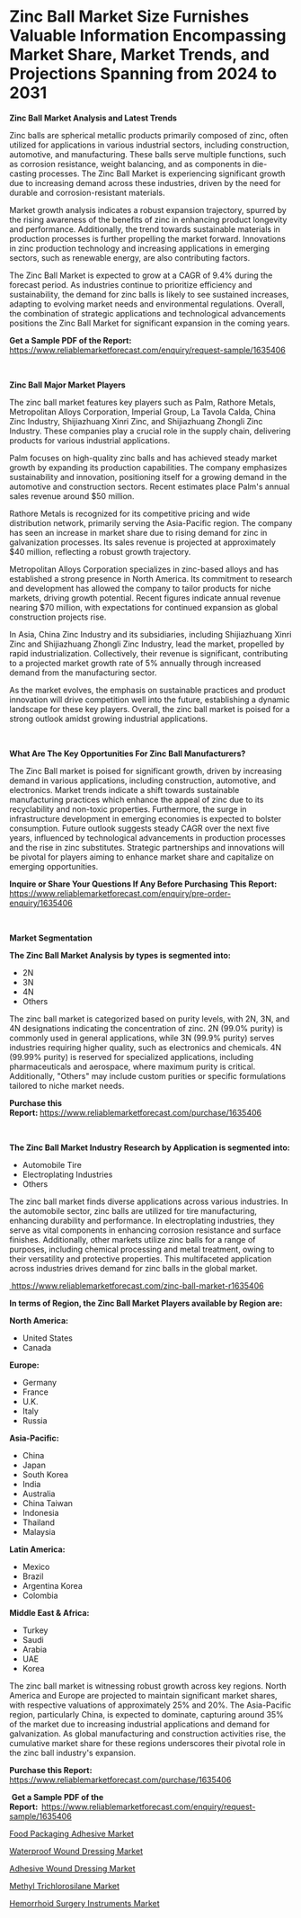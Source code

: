 <p><h1>Zinc Ball Market Size Furnishes Valuable Information Encompassing Market Share, Market Trends, and Projections Spanning from 2024 to 2031</h1></p><p><strong>Zinc Ball Market Analysis and Latest Trends</strong></p>
<p><p>Zinc balls are spherical metallic products primarily composed of zinc, often utilized for applications in various industrial sectors, including construction, automotive, and manufacturing. These balls serve multiple functions, such as corrosion resistance, weight balancing, and as components in die-casting processes. The Zinc Ball Market is experiencing significant growth due to increasing demand across these industries, driven by the need for durable and corrosion-resistant materials.</p><p>Market growth analysis indicates a robust expansion trajectory, spurred by the rising awareness of the benefits of zinc in enhancing product longevity and performance. Additionally, the trend towards sustainable materials in production processes is further propelling the market forward. Innovations in zinc production technology and increasing applications in emerging sectors, such as renewable energy, are also contributing factors. </p><p>The Zinc Ball Market is expected to grow at a CAGR of 9.4% during the forecast period. As industries continue to prioritize efficiency and sustainability, the demand for zinc balls is likely to see sustained increases, adapting to evolving market needs and environmental regulations. Overall, the combination of strategic applications and technological advancements positions the Zinc Ball Market for significant expansion in the coming years.</p></p>
<p><strong>Get a Sample PDF of the Report:&nbsp;</strong> <a href="https://www.reliablemarketforecast.com/enquiry/request-sample/1635406?utm_campaign=1129&utm_medium=2&utm_source=Github&utm_content=ia&utm_term=08112024&utm_id=zinc-ball">https://www.reliablemarketforecast.com/enquiry/request-sample/1635406</a></p>
<p>&nbsp;</p>
<p><strong>Zinc Ball Major Market Players</strong></p>
<p><p>The zinc ball market features key players such as Palm, Rathore Metals, Metropolitan Alloys Corporation, Imperial Group, La Tavola Calda, China Zinc Industry, Shijiazhuang Xinri Zinc, and Shijiazhuang Zhongli Zinc Industry. These companies play a crucial role in the supply chain, delivering products for various industrial applications.</p><p>Palm focuses on high-quality zinc balls and has achieved steady market growth by expanding its production capabilities. The company emphasizes sustainability and innovation, positioning itself for a growing demand in the automotive and construction sectors. Recent estimates place Palm's annual sales revenue around $50 million.</p><p>Rathore Metals is recognized for its competitive pricing and wide distribution network, primarily serving the Asia-Pacific region. The company has seen an increase in market share due to rising demand for zinc in galvanization processes. Its sales revenue is projected at approximately $40 million, reflecting a robust growth trajectory.</p><p>Metropolitan Alloys Corporation specializes in zinc-based alloys and has established a strong presence in North America. Its commitment to research and development has allowed the company to tailor products for niche markets, driving growth potential. Recent figures indicate annual revenue nearing $70 million, with expectations for continued expansion as global construction projects rise.</p><p>In Asia, China Zinc Industry and its subsidiaries, including Shijiazhuang Xinri Zinc and Shijiazhuang Zhongli Zinc Industry, lead the market, propelled by rapid industrialization. Collectively, their revenue is significant, contributing to a projected market growth rate of 5% annually through increased demand from the manufacturing sector.</p><p>As the market evolves, the emphasis on sustainable practices and product innovation will drive competition well into the future, establishing a dynamic landscape for these key players. Overall, the zinc ball market is poised for a strong outlook amidst growing industrial applications.</p></p>
<p>&nbsp;</p>
<p><strong>What Are The Key Opportunities For Zinc Ball Manufacturers?</strong></p>
<p><p>The Zinc Ball market is poised for significant growth, driven by increasing demand in various applications, including construction, automotive, and electronics. Market trends indicate a shift towards sustainable manufacturing practices which enhance the appeal of zinc due to its recyclability and non-toxic properties. Furthermore, the surge in infrastructure development in emerging economies is expected to bolster consumption. Future outlook suggests steady CAGR over the next five years, influenced by technological advancements in production processes and the rise in zinc substitutes. Strategic partnerships and innovations will be pivotal for players aiming to enhance market share and capitalize on emerging opportunities.</p></p>
<p><strong>Inquire or Share Your Questions If Any Before Purchasing This Report:</strong> <a href="https://www.reliablemarketforecast.com/enquiry/pre-order-enquiry/1635406?utm_campaign=1129&utm_medium=2&utm_source=Github&utm_content=ia&utm_term=08112024&utm_id=zinc-ball">https://www.reliablemarketforecast.com/enquiry/pre-order-enquiry/1635406</a></p>
<p>&nbsp;</p>
<p><strong>Market Segmentation</strong></p>
<p><strong>The Zinc Ball Market Analysis by types is segmented into:</strong></p>
<p><ul><li>2N</li><li>3N</li><li>4N</li><li>Others</li></ul></p>
<p><p>The zinc ball market is categorized based on purity levels, with 2N, 3N, and 4N designations indicating the concentration of zinc. 2N (99.0% purity) is commonly used in general applications, while 3N (99.9% purity) serves industries requiring higher quality, such as electronics and chemicals. 4N (99.99% purity) is reserved for specialized applications, including pharmaceuticals and aerospace, where maximum purity is critical. Additionally, "Others" may include custom purities or specific formulations tailored to niche market needs.</p></p>
<p><strong>Purchase this Report:&nbsp;</strong><a href="https://www.reliablemarketforecast.com/purchase/1635406?utm_campaign=1129&utm_medium=2&utm_source=Github&utm_content=ia&utm_term=08112024&utm_id=zinc-ball">https://www.reliablemarketforecast.com/purchase/1635406</a></p>
<p>&nbsp;</p>
<p><strong>The Zinc Ball Market Industry Research by Application is segmented into:</strong></p>
<p><ul><li>Automobile Tire</li><li>Electroplating Industries</li><li>Others</li></ul></p>
<p><p>The zinc ball market finds diverse applications across various industries. In the automobile sector, zinc balls are utilized for tire manufacturing, enhancing durability and performance. In electroplating industries, they serve as vital components in enhancing corrosion resistance and surface finishes. Additionally, other markets utilize zinc balls for a range of purposes, including chemical processing and metal treatment, owing to their versatility and protective properties. This multifaceted application across industries drives demand for zinc balls in the global market.</p></p>
<p><a href="https://www.reliablemarketforecast.com/zinc-ball-market-r1635406?utm_campaign=1129&utm_medium=2&utm_source=Github&utm_content=ia&utm_term=08112024&utm_id=zinc-ball">&nbsp;https://www.reliablemarketforecast.com/zinc-ball-market-r1635406</a></p>
<p><strong>In terms of Region, the Zinc Ball Market Players available by Region are:</strong></p>
<p>
    <p> <strong> North America: </strong>
        <ul>
            <li>United States</li>
            <li>Canada</li>
        </ul>
        </p> 
    <p> <strong> Europe: </strong>
        <ul>
            <li>Germany</li>
            <li>France</li>
            <li>U.K.</li>
            <li>Italy</li>
            <li>Russia</li>
        </ul>
        </p> 
    <p> <strong> Asia-Pacific: </strong>
        <ul>
            <li>China</li>
            <li>Japan</li>
            <li>South Korea</li>
            <li>India</li>
            <li>Australia</li>
            <li>China Taiwan</li>
            <li>Indonesia</li>
            <li>Thailand</li>
            <li>Malaysia</li>
        </ul>
        </p> 
    <p> <strong> Latin America: </strong>
        <ul>
            <li>Mexico</li>
            <li>Brazil</li>
            <li>Argentina Korea</li>
            <li>Colombia</li>
        </ul>
        </p> 
    <p> <strong> Middle East & Africa: </strong>
        <ul>
            <li>Turkey</li>
            <li>Saudi</li>
            <li>Arabia</li>
            <li>UAE</li>
            <li>Korea</li>
        </ul>
    </p>
    </p>
<p><p>The zinc ball market is witnessing robust growth across key regions. North America and Europe are projected to maintain significant market shares, with respective valuations of approximately 25% and 20%. The Asia-Pacific region, particularly China, is expected to dominate, capturing around 35% of the market due to increasing industrial applications and demand for galvanization. As global manufacturing and construction activities rise, the cumulative market share for these regions underscores their pivotal role in the zinc ball industry's expansion.</p></p>
<p><strong>Purchase this Report: </strong><a href="https://www.reliablemarketforecast.com/purchase/1635406?utm_campaign=1129&utm_medium=2&utm_source=Github&utm_content=ia&utm_term=08112024&utm_id=zinc-ball">https://www.reliablemarketforecast.com/purchase/1635406</a></p>
<p>&nbsp;<strong>Get a Sample PDF of the Report:&nbsp;&nbsp;</strong><a href="https://www.reliablemarketforecast.com/enquiry/request-sample/1635406?utm_campaign=1129&utm_medium=2&utm_source=Github&utm_content=ia&utm_term=08112024&utm_id=zinc-ball">https://www.reliablemarketforecast.com/enquiry/request-sample/1635406</a></p>
<p><strong></strong></p>
<p><p><a href="https://github.com/loanv6asmitty/Market-Research-Report-List-1/blob/main/food-packaging-adhesive-market.md?utm_campaign=1129&utm_medium=2&utm_source=Github&utm_content=ia&utm_term=08112024&utm_id=zinc-ball">Food Packaging Adhesive Market</a></p><p><a href="https://issuu.com/reportprime-2/docs/waterproof-wound-dressing-market-si_b8022c5dbc6579?utm_campaign=1129&utm_medium=2&utm_source=Github&utm_content=ia&utm_term=08112024&utm_id=zinc-ball">Waterproof Wound Dressing Market</a></p><p><a href="https://issuu.com/reportprime-2/docs/adhesive-wound-dressing-market-size_4d942621cb4564?utm_campaign=1129&utm_medium=2&utm_source=Github&utm_content=ia&utm_term=08112024&utm_id=zinc-ball">Adhesive Wound Dressing Market</a></p><p><a href="https://github.com/janeengrenong0/Market-Research-Report-List-1/blob/main/methyl-trichlorosilane-market.md?utm_campaign=1129&utm_medium=2&utm_source=Github&utm_content=ia&utm_term=08112024&utm_id=zinc-ball">Methyl Trichlorosilane Market</a></p><p><a href="https://issuu.com/reportprime-2/docs/hemorrhoid-surgery-instruments-mark_7bcc901a166e42?utm_campaign=1129&utm_medium=2&utm_source=Github&utm_content=ia&utm_term=08112024&utm_id=zinc-ball">Hemorrhoid Surgery Instruments Market</a></p></p>